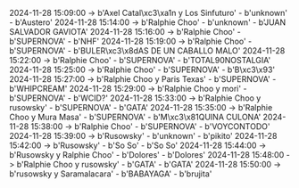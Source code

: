 2024-11-28 15:09:00 -> b'Axel Catal\xc3\xa1n y Los Sinfuturo' - b'unknown' - b'Austero'
2024-11-28 15:14:00 -> b'Ralphie Choo' - b'unknown' - b'JUAN SALVADOR GAVIOTA'
2024-11-28 15:16:00 -> b'Ralphie Choo' - b'SUPERNOVA' - b'NHF'
2024-11-28 15:19:00 -> b'Ralphie Choo' - b'SUPERNOVA' - b'BULER\xc3\x8dAS DE UN CABALLO MALO'
2024-11-28 15:22:00 -> b'Ralphie Choo' - b'SUPERNOVA' - b'TOTAL90NOSTALGIA'
2024-11-28 15:25:00 -> b'Ralphie Choo' - b'SUPERNOVA' - b'B\xc3\x93'
2024-11-28 15:27:00 -> b'Ralphie Choo y Paris Texas' - b'SUPERNOVA' - b'WHIPCREAM'
2024-11-28 15:29:00 -> b'Ralphie Choo y mori' - b'SUPERNOVA' - b'WCID?'
2024-11-28 15:33:00 -> b'Ralphie Choo y rusowsky' - b'SUPERNOVA' - b'GATA'
2024-11-28 15:35:00 -> b'Ralphie Choo y Mura Masa' - b'SUPERNOVA' - b'M\xc3\x81QUINA CULONA'
2024-11-28 15:38:00 -> b'Ralphie Choo' - b'SUPERNOVA' - b'VOYCONTODO'
2024-11-28 15:39:00 -> b'Rusowsky' - b'unknown' - b'pikito'
2024-11-28 15:42:00 -> b'Rusowsky' - b'So So' - b'So So'
2024-11-28 15:44:00 -> b'Rusowsky y Ralphie Choo' - b'Dolores' - b'Dolores'
2024-11-28 15:48:00 -> b'Ralphie Choo y rusowsky' - b'GATA' - b'GATA'
2024-11-28 15:50:00 -> b'rusowsky y Saramalacara' - b'BABAYAGA' - b'brujita'
